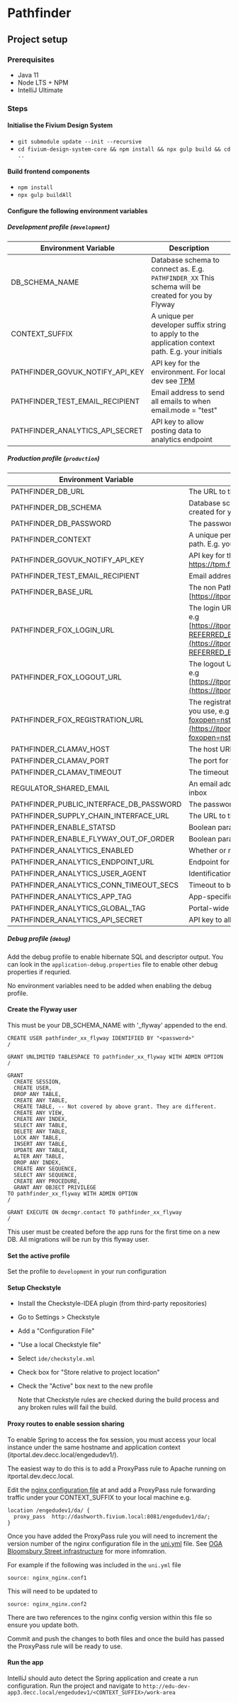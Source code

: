 # Pathfinder

## Project setup

### Prerequisites
* Java 11
* Node LTS + NPM
* IntelliJ Ultimate

### Steps

#### Initialise the Fivium Design System
* `git submodule update --init --recursive`    
* `cd fivium-design-system-core && npm install && npx gulp build && cd ..`

#### Build frontend components
* `npm install`
* `npx gulp buildAll`

#### Configure the following environment variables

##### Development profile (`development`)

| Environment Variable            | Description                                                                                            |
|---------------------------------|--------------------------------------------------------------------------------------------------------|
| DB_SCHEMA_NAME                  | Database schema to connect as. E.g. `PATHFINDER_XX` This schema will be created for you by Flyway      |
| CONTEXT_SUFFIX                  | A unique per developer suffix string to apply to the application context path. E.g. your initials      |
| PATHFINDER_GOVUK_NOTIFY_API_KEY | API key for the environment. For local dev see [TPM](https://tpm.fivium.local/index.php/pwd/view/1569) |
| PATHFINDER_TEST_EMAIL_RECIPIENT | Email address to send all emails to when email.mode = "test"                                           |
| PATHFINDER_ANALYTICS_API_SECRET | API key to allow posting data to analytics endpoint                                                    |

##### Production profile (`production`)

| Environment Variable                    | Description                                                                                                                                                                                                                                                                                                        |
|-----------------------------------------|--------------------------------------------------------------------------------------------------------------------------------------------------------------------------------------------------------------------------------------------------------------------------------------------------------------------|
| PATHFINDER_DB_URL                       | The URL to the database you want to use                                                                                                                                                                                                                                                                            |
| PATHFINDER_DB_SCHEMA                    | Database schema to connect as. E.g. `PATHFINDER_XX` This schema will be created for you by Flyway                                                                                                                                                                                                                  |
| PATHFINDER_DB_PASSWORD                  | The password to the `PATHFINDER_DA_SCHEMA` schema                                                                                                                                                                                                                                                                  |
| PATHFINDER_CONTEXT                      | A unique per developer suffix string to apply to the application context path. E.g. your initials                                                                                                                                                                                                                  |
| PATHFINDER_GOVUK_NOTIFY_API_KEY         | API key for the environment. for Local dev see TPM https://tpm.fivium.local/index.php/pwd/view/1569                                                                                                                                                                                                                |
| PATHFINDER_TEST_EMAIL_RECIPIENT         | Email address to send all emails to when email.mode = "test"                                                                                                                                                                                                                                                       |
| PATHFINDER_BASE_URL                     | The non Pathfinder specific URL prefix e.g. [https://itportal.dev.decc.local](https://itportal.dev.decc.local)                                                                                                                                                                                                     |
| PATHFINDER_FOX_LOGIN_URL                | The login URL for the Energy Portal on the environment you want to use, e.g [https://itportal.dev.decc.local/engedudev1/fox/nsta/NSTA_LOGIN/login?REFERRED_BY=PATHFINDER&DEV_CONTEXT_OVERRIDE=xx](https://itportal.dev.decc.local/engedudev1/fox/nsta/NSTA_LOGIN/login?REFERRED_BY=PATHFINDER&DEV_CONTEXT_OVERRIDE=xx) |
| PATHFINDER_FOX_LOGOUT_URL               | The logout URL for the Energy Portal on the environment you want to use, e.g [https://itportal.dev.decc.local/engedudev1/fox/nsta/NSTA_LOGIN/logout](https://itportal.dev.decc.local/engedudev1/fox/nsta/NSTA_LOGIN/logout)                                                                                            |
| PATHFINDER_FOX_REGISTRATION_URL         | The registration URL for the Energy Portal on the environment you want you use, e.g [https://itportal.dev.decc.local/engedudev1/fox?foxopen=nsta/LOGIN001L/register](https://itportal.dev.decc.local/engedudev1/fox?foxopen=nsta/LOGIN001L/register)                                                                 |
| PATHFINDER_CLAMAV_HOST                  | The host URL for ClamAV antivirus                                                                                                                                                                                                                                                                                  |
| PATHFINDER_CLAMAV_PORT                  | The port for the ClamAV antivirus                                                                                                                                                                                                                                                                                  |
| PATHFINDER_CLAMAV_TIMEOUT               | The timeout for the ClamAV antivirus                                                                                                                                                                                                                                                                               |
| REGULATOR_SHARED_EMAIL                  | An email address to send to when an email is sent to the regulator shared inbox                                                                                                                                                                                                                                    |
| PATHFINDER_PUBLIC_INTERFACE_DB_PASSWORD | The password to create the `PATHFINDER_INTERFACE[_XX]` schema with                                                                                                                                                                                                                                                 |
| PATHFINDER_SUPPLY_CHAIN_INTERFACE_URL   | The URL to the supply chain interface (for local dev this can be any URL)                                                                                                                                                                                                                                          |
| PATHFINDER_ENABLE_STATSD                | Boolean paramter to enable statsd stat aggregation                                                                                                                                                                                                                                                                 |
| PATHFINDER_ENABLE_FLYWAY_OUT_OF_ORDER   | Boolean paramater to allow flyway to run migrations out of order                                                                                                                                                                                                                                                   |
| PATHFINDER_ANALYTICS_ENABLED            | Whether or not analytics functionality is enabled                                                                                                                                                                                                                                                                  |
| PATHFINDER_ANALYTICS_ENDPOINT_URL       | Endpoint for analytics collection                                                                                                                                                                                                                                                                                  |
| PATHFINDER_ANALYTICS_USER_AGENT         | Identification of host posting analytics data                                                                                                                                                                                                                                                                      |
| PATHFINDER_ANALYTICS_CONN_TIMEOUT_SECS  | Timeout to be used when trying to connect to analytics endpoints                                                                                                                                                                                                                                                   |
| PATHFINDER_ANALYTICS_APP_TAG            | App-specific measurement id to separate analytics collection                                                                                                                                                                                                                                                       |
| PATHFINDER_ANALYTICS_GLOBAL_TAG         | Portal-wide measurement id to separate analytics collection                                                                                                                                                                                                                                                        |
| PATHFINDER_ANALYTICS_API_SECRET         | API key to allow posting data to analytics endpoint                                                                                                                                                                                                                                                                |

##### Debug profile (`debug`)
Add the debug profile to enable hibernate SQL and descriptor output. You can look in the `application-debug.properties` file to enable other debug properties if requried.

No environment variables need to be added when enabling the debug profile.

#### Create the Flyway user

This must be your DB_SCHEMA_NAME with '_flyway' appended to the end.


```oraclesqlplus
CREATE USER pathfinder_xx_flyway IDENTIFIED BY "<password>"
/

GRANT UNLIMITED TABLESPACE TO pathfinder_xx_flyway WITH ADMIN OPTION
/

GRANT
  CREATE SESSION, 
  CREATE USER,
  DROP ANY TABLE,
  CREATE ANY TABLE,
  CREATE TABLE, -- Not covered by above grant. They are different.
  CREATE ANY VIEW,
  CREATE ANY INDEX, 
  SELECT ANY TABLE,
  DELETE ANY TABLE,
  LOCK ANY TABLE,
  INSERT ANY TABLE, 
  UPDATE ANY TABLE,
  ALTER ANY TABLE,
  DROP ANY INDEX,
  CREATE ANY SEQUENCE,
  SELECT ANY SEQUENCE,
  CREATE ANY PROCEDURE,
  GRANT ANY OBJECT PRIVILEGE
TO pathfinder_xx_flyway WITH ADMIN OPTION
/ 

GRANT EXECUTE ON decmgr.contact TO pathfinder_xx_flyway
/
```
This user must be created before the app runs for the first time on a new DB. All migrations will be run by this flyway user.

#### Set the active profile
Set the profile to `development` in your run configuration

#### Setup Checkstyle
* Install the Checkstyle-IDEA plugin (from third-party repositories)
* Go to Settings > Checkstyle
* Add a "Configuration File"
* "Use a local Checkstyle file"
* Select `ide/checkstyle.xml`
* Check box for "Store relative to project location" 
* Check the "Active" box next to the new profile
  
  Note that Checkstyle rules are checked during the build process and any broken rules will fail the build.
    
#### Proxy routes to enable session sharing

To enable Spring to access the fox session, you must access your local instance under the same hostname and application context (itportal.dev.decc.local/engedudev1/).

The easiest way to do this is to add a ProxyPass rule to Apache running on itportal.dev.decc.local.
 
Edit the [nginx configuration file](https://bitbucket.org/fiviumuk/oga-dev-app/src/master/app/volumes/nginx/nginx.conf) at and add a ProxyPass rule forwarding traffic under your CONTEXT_SUFFIX to your local machine e.g.

```
location /engedudev1/da/ {
  proxy_pass  http://dashworth.fivium.local:8081/engedudev1/da/;
}
```

Once you have added the ProxyPass rule you will need to increment the version number of the nginx configuration file in the [uni.yml](https://bitbucket.org/fiviumuk/oga-dev-app/src/master/app/compose/uni.yml) file. See [OGA Bloomsbury Street infrastructure](https://confluence.fivium.co.uk/pages/viewpage.action?pageId=67733766#EDU/MMO/ETLdev/stBloomsburyStreet(OGA)-HowdoIupdatetheconfigforanapp) for more infomration.

For example if the following was included in the `uni.yml` file

`source: nginx_nginx.conf1`

This will need to be updated to

`source: nginx_nginx.conf2`

There are two references to the nginx config version within this file so ensure you update both.

Commit and push the changes to both files and once the build has passed the ProxyPass rule will be ready to use.

#### Run the app
IntelliJ should auto detect the Spring application and create a run configuration.
Run the project and navigate to `http://edu-dev-app3.decc.local/engedudev1/<CONTEXT_SUFFIX>/work-area`
    